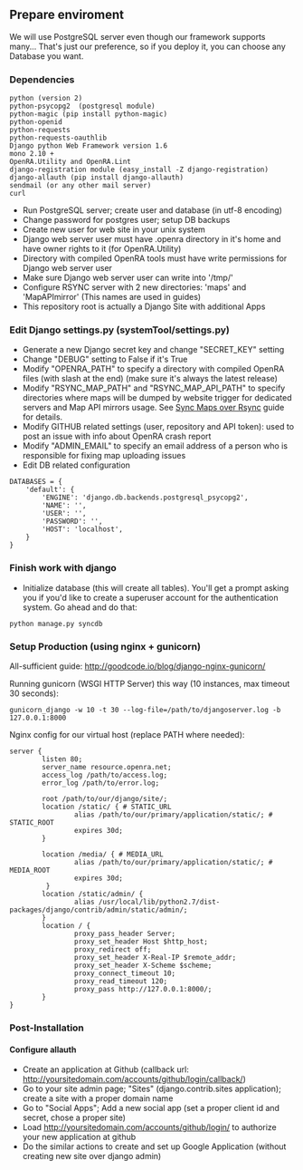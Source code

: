 ## Prepare enviroment
We will use PostgreSQL server even though our framework supports many...
That's just our preference, so if you deploy it, you can choose any Database you want.
### Dependencies

```
python (version 2)
python-psycopg2  (postgresql module)
python-magic (pip install python-magic)
python-openid
python-requests
python-requests-oauthlib
Django python Web Framework version 1.6
mono 2.10 +
OpenRA.Utility and OpenRA.Lint
django-registration module (easy_install -Z django-registration)
django-allauth (pip install django-allauth)
sendmail (or any other mail server)
curl
```

 * Run PostgreSQL server; create user and database (in utf-8 encoding)
 * Change password for postgres user; setup DB backups
 * Create new user for web site in your unix system
 * Django web server user must have .openra directory in it's home and have owner rights to it (for OpenRA.Utility)
 * Directory with compiled OpenRA tools must have write permissions for Django web server user
 * Make sure Django web server user can write into '/tmp/'
 * Configure RSYNC server with 2 new directories: 'maps' and 'MapAPImirror' (This names are used in guides)
 * This repository root is actually a Django Site with additional Apps

### Edit Django settings.py (systemTool/settings.py)

 * Generate a new Django secret key and change "SECRET_KEY" setting
 * Change "DEBUG" setting to False if it's True
 * Modify "OPENRA_PATH" to specify a directory with compiled OpenRA files (with slash at the end) (make sure it's always the latest release)
 * Modify "RSYNC_MAP_PATH" and "RSYNC_MAP_API_PATH" to specify directories where maps will be dumped by website trigger for dedicated servers and Map API mirrors usage. See [Sync Maps over Rsync](https://github.com/OpenRA/OpenRA-Content-Engine/wiki/Sync-maps-over-RSYNC-%28for-dedicated-servers%29) guide for details.
 * Modify GITHUB related settings (user, repository and API token): used to post an issue with info about OpenRA crash report
 * Modify "ADMIN_EMAIL" to specify an email address of a person who is responsible for fixing map uploading issues
 * Edit DB related configuration

```
DATABASES = {
    'default': {
        'ENGINE': 'django.db.backends.postgresql_psycopg2',
        'NAME': '',
        'USER': '',
        'PASSWORD': '',
        'HOST': 'localhost',
    }
}
```

### Finish work with django
 * Initialize database (this will create all tables). You'll get a prompt asking you if you'd like to create a superuser account for the authentication system. Go ahead and do that:

```
python manage.py syncdb
```

### Setup Production (using nginx + gunicorn)
All-sufficient guide: http://goodcode.io/blog/django-nginx-gunicorn/

Running gunicorn (WSGI HTTP Server) this way (10 instances, max timeout 30 seconds):

```
gunicorn_django -w 10 -t 30 --log-file=/path/to/djangoserver.log -b 127.0.0.1:8000
```

Nginx config for our virtual host (replace PATH where needed):

```
server {
        listen 80;
        server_name resource.openra.net;
        access_log /path/to/access.log;
        error_log /path/to/error.log;

        root /path/to/our/django/site/;
        location /static/ { # STATIC_URL
                alias /path/to/our/primary/application/static/; # STATIC_ROOT
                expires 30d;
        }

        location /media/ { # MEDIA_URL
                alias /path/to/our/primary/application/static/; # MEDIA_ROOT
                expires 30d;
         }
        location /static/admin/ {
                alias /usr/local/lib/python2.7/dist-packages/django/contrib/admin/static/admin/;
        }
        location / {
                proxy_pass_header Server;
                proxy_set_header Host $http_host;
                proxy_redirect off;
                proxy_set_header X-Real-IP $remote_addr;
                proxy_set_header X-Scheme $scheme;
                proxy_connect_timeout 10;
                proxy_read_timeout 120;
                proxy_pass http://127.0.0.1:8000/;
        }
}
```

### Post-Installation
#### Configure allauth
 * Create an application at Github (callback url: http://yoursitedomain.com/accounts/github/login/callback/)
 * Go to your site admin page; "Sites" (django.contrib.sites application); create a site with a proper domain name
 * Go to "Social Apps"; Add a new social app (set a proper client id and secret, chose a proper site)
 * Load http://yoursitedomain.com/accounts/github/login/  to authorize your new application at github
 * Do the similar actions to create and set up Google Application (without creating new site over django admin)